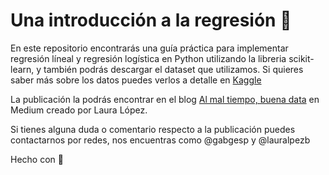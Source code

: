 # Una introducción a la regresión 📝

En este repositorio encontrarás una guía práctica para implementar regresión líneal y regresión logística en Python utilizando la libreria scikit-learn, y también podrás descargar el dataset que utilizamos. Si quieres saber más sobre los datos puedes verlos a detalle en [Kaggle](https://www.kaggle.com/datasets/uciml/pima-indians-diabetes-database)

La publicación la podrás encontrar en el blog [Al mal tiempo, buena data](https://lauralpezb.medium.com/una-introducci%C3%B3n-a-la-regresi%C3%B3n-57bf01b212ea) en Medium creado por Laura López.

Si tienes alguna duda o comentario respecto a la publicación puedes contactarnos por redes, nos encuentras como @gabgesp y @lauralpezb

Hecho con 💜
